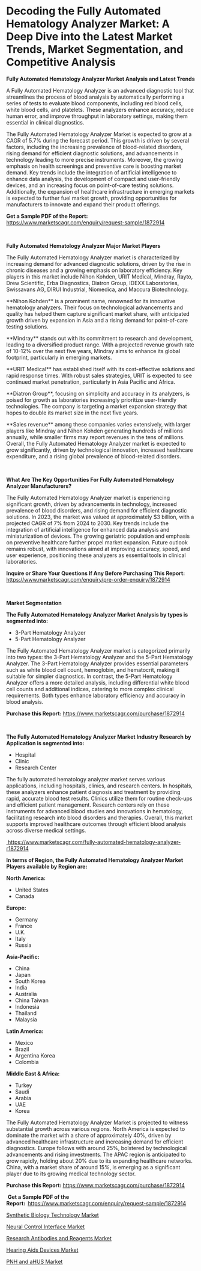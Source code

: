 <p><h1>Decoding the Fully Automated Hematology Analyzer Market: A Deep Dive into the Latest Market Trends, Market Segmentation, and Competitive Analysis</h1></p><p><strong>Fully Automated Hematology Analyzer Market Analysis and Latest Trends</strong></p>
<p><p>A Fully Automated Hematology Analyzer is an advanced diagnostic tool that streamlines the process of blood analysis by automatically performing a series of tests to evaluate blood components, including red blood cells, white blood cells, and platelets. These analyzers enhance accuracy, reduce human error, and improve throughput in laboratory settings, making them essential in clinical diagnostics.</p><p>The Fully Automated Hematology Analyzer Market is expected to grow at a CAGR of 5.7% during the forecast period. This growth is driven by several factors, including the increasing prevalence of blood-related disorders, rising demand for efficient diagnostic solutions, and advancements in technology leading to more precise instruments. Moreover, the growing emphasis on health screenings and preventive care is boosting market demand. Key trends include the integration of artificial intelligence to enhance data analysis, the development of compact and user-friendly devices, and an increasing focus on point-of-care testing solutions. Additionally, the expansion of healthcare infrastructure in emerging markets is expected to further fuel market growth, providing opportunities for manufacturers to innovate and expand their product offerings.</p></p>
<p><strong>Get a Sample PDF of the Report:&nbsp;</strong> <a href="https://www.marketscagr.com/enquiry/request-sample/1872914?utm_campaign=2194&utm_medium=2&utm_source=Github&utm_content=ia&utm_term=03032025&utm_id=fully-automated-hematology-analyzer">https://www.marketscagr.com/enquiry/request-sample/1872914</a></p>
<p>&nbsp;</p>
<p><strong>Fully Automated Hematology Analyzer Major Market Players</strong></p>
<p><p>The Fully Automated Hematology Analyzer market is characterized by increasing demand for advanced diagnostic solutions, driven by the rise in chronic diseases and a growing emphasis on laboratory efficiency. Key players in this market include Nihon Kohden, URIT Medical, Mindray, Rayto, Drew Scientific, Erba Diagnostics, Diatron Group, IDEXX Laboratories, Swissavans AG, DIRUI Industrial, Niomedica, and Maccura Biotechnology.</p><p>**Nihon Kohden** is a prominent name, renowned for its innovative hematology analyzers. Their focus on technological advancements and quality has helped them capture significant market share, with anticipated growth driven by expansion in Asia and a rising demand for point-of-care testing solutions.</p><p>**Mindray** stands out with its commitment to research and development, leading to a diversified product range. With a projected revenue growth rate of 10-12% over the next five years, Mindray aims to enhance its global footprint, particularly in emerging markets.</p><p>**URIT Medical** has established itself with its cost-effective solutions and rapid response times. With robust sales strategies, URIT is expected to see continued market penetration, particularly in Asia Pacific and Africa.</p><p>**Diatron Group**, focusing on simplicity and accuracy in its analyzers, is poised for growth as laboratories increasingly prioritize user-friendly technologies. The company is targeting a market expansion strategy that hopes to double its market size in the next five years. </p><p>**Sales revenue** among these companies varies extensively, with larger players like Mindray and Nihon Kohden generating hundreds of millions annually, while smaller firms may report revenues in the tens of millions. Overall, the Fully Automated Hematology Analyzer market is expected to grow significantly, driven by technological innovation, increased healthcare expenditure, and a rising global prevalence of blood-related disorders.</p></p>
<p>&nbsp;</p>
<p><strong>What Are The Key Opportunities For Fully Automated Hematology Analyzer Manufacturers?</strong></p>
<p><p>The Fully Automated Hematology Analyzer market is experiencing significant growth, driven by advancements in technology, increased prevalence of blood disorders, and rising demand for efficient diagnostic solutions. In 2023, the market was valued at approximately $3 billion, with a projected CAGR of 7% from 2024 to 2030. Key trends include the integration of artificial intelligence for enhanced data analysis and miniaturization of devices. The growing geriatric population and emphasis on preventive healthcare further propel market expansion. Future outlook remains robust, with innovations aimed at improving accuracy, speed, and user experience, positioning these analyzers as essential tools in clinical laboratories.</p></p>
<p><strong>Inquire or Share Your Questions If Any Before Purchasing This Report:</strong> <a href="https://www.marketscagr.com/enquiry/pre-order-enquiry/1872914?utm_campaign=2194&utm_medium=2&utm_source=Github&utm_content=ia&utm_term=03032025&utm_id=fully-automated-hematology-analyzer">https://www.marketscagr.com/enquiry/pre-order-enquiry/1872914</a></p>
<p>&nbsp;</p>
<p><strong>Market Segmentation</strong></p>
<p><strong>The Fully Automated Hematology Analyzer Market Analysis by types is segmented into:</strong></p>
<p><ul><li>3-Part Hematology Analyzer</li><li>5-Part Hematology Analyzer</li></ul></p>
<p><p>The Fully Automated Hematology Analyzer market is categorized primarily into two types: the 3-Part Hematology Analyzer and the 5-Part Hematology Analyzer. The 3-Part Hematology Analyzer provides essential parameters such as white blood cell count, hemoglobin, and hematocrit, making it suitable for simpler diagnostics. In contrast, the 5-Part Hematology Analyzer offers a more detailed analysis, including differential white blood cell counts and additional indices, catering to more complex clinical requirements. Both types enhance laboratory efficiency and accuracy in blood analysis.</p></p>
<p><strong>Purchase this Report:&nbsp;</strong><a href="https://www.marketscagr.com/purchase/1872914?utm_campaign=2194&utm_medium=2&utm_source=Github&utm_content=ia&utm_term=03032025&utm_id=fully-automated-hematology-analyzer">https://www.marketscagr.com/purchase/1872914</a></p>
<p>&nbsp;</p>
<p><strong>The Fully Automated Hematology Analyzer Market Industry Research by Application is segmented into:</strong></p>
<p><ul><li>Hospital</li><li>Clinic</li><li>Research Center</li></ul></p>
<p><p>The fully automated hematology analyzer market serves various applications, including hospitals, clinics, and research centers. In hospitals, these analyzers enhance patient diagnosis and treatment by providing rapid, accurate blood test results. Clinics utilize them for routine check-ups and efficient patient management. Research centers rely on these instruments for advanced blood studies and innovations in hematology, facilitating research into blood disorders and therapies. Overall, this market supports improved healthcare outcomes through efficient blood analysis across diverse medical settings.</p></p>
<p><a href="https://www.marketscagr.com/fully-automated-hematology-analyzer-r1872914?utm_campaign=2194&utm_medium=2&utm_source=Github&utm_content=ia&utm_term=03032025&utm_id=fully-automated-hematology-analyzer">&nbsp;https://www.marketscagr.com/fully-automated-hematology-analyzer-r1872914</a></p>
<p><strong>In terms of Region, the Fully Automated Hematology Analyzer Market Players available by Region are:</strong></p>
<p>
    <p> <strong> North America: </strong>
        <ul>
            <li>United States</li>
            <li>Canada</li>
        </ul>
        </p> 
    <p> <strong> Europe: </strong>
        <ul>
            <li>Germany</li>
            <li>France</li>
            <li>U.K.</li>
            <li>Italy</li>
            <li>Russia</li>
        </ul>
        </p> 
    <p> <strong> Asia-Pacific: </strong>
        <ul>
            <li>China</li>
            <li>Japan</li>
            <li>South Korea</li>
            <li>India</li>
            <li>Australia</li>
            <li>China Taiwan</li>
            <li>Indonesia</li>
            <li>Thailand</li>
            <li>Malaysia</li>
        </ul>
        </p> 
    <p> <strong> Latin America: </strong>
        <ul>
            <li>Mexico</li>
            <li>Brazil</li>
            <li>Argentina Korea</li>
            <li>Colombia</li>
        </ul>
        </p> 
    <p> <strong> Middle East & Africa: </strong>
        <ul>
            <li>Turkey</li>
            <li>Saudi</li>
            <li>Arabia</li>
            <li>UAE</li>
            <li>Korea</li>
        </ul>
    </p>
    </p>
<p><p>The Fully Automated Hematology Analyzer Market is projected to witness substantial growth across various regions. North America is expected to dominate the market with a share of approximately 40%, driven by advanced healthcare infrastructure and increasing demand for efficient diagnostics. Europe follows with around 25%, bolstered by technological advancements and rising investments. The APAC region is anticipated to grow rapidly, holding about 20% due to its expanding healthcare networks. China, with a market share of around 15%, is emerging as a significant player due to its growing medical technology sector.</p></p>
<p><strong>Purchase this Report: </strong><a href="https://www.marketscagr.com/purchase/1872914?utm_campaign=2194&utm_medium=2&utm_source=Github&utm_content=ia&utm_term=03032025&utm_id=fully-automated-hematology-analyzer">https://www.marketscagr.com/purchase/1872914</a></p>
<p>&nbsp;<strong>Get a Sample PDF of the Report:&nbsp;&nbsp;</strong><a href="https://www.marketscagr.com/enquiry/request-sample/1872914?utm_campaign=2194&utm_medium=2&utm_source=Github&utm_content=ia&utm_term=03032025&utm_id=fully-automated-hematology-analyzer">https://www.marketscagr.com/enquiry/request-sample/1872914</a></p>
<p><strong></strong></p>
<p><p><a href="https://github.com/maclarensidney/Market-Research-Report-List-1/blob/main/synthetic-biology-technology-market.md?utm_campaign=2194&utm_medium=2&utm_source=Github&utm_content=ia&utm_term=03032025&utm_id=fully-automated-hematology-analyzer">Synthetic Biology Technology Market</a></p><p><a href="https://github.com/nabadeneme/Market-Research-Report-List-1/blob/main/neural-control-interface-market.md?utm_campaign=2194&utm_medium=2&utm_source=Github&utm_content=ia&utm_term=03032025&utm_id=fully-automated-hematology-analyzer">Neural Control Interface Market</a></p><p><a href="https://github.com/DianaWilson796/Market-Research-Report-List-1/blob/main/research-antibodies-and-reagents-market.md?utm_campaign=2194&utm_medium=2&utm_source=Github&utm_content=ia&utm_term=03032025&utm_id=fully-automated-hematology-analyzer">Research Antibodies and Reagents Market</a></p><p><a href="https://github.com/wwwkeltoum/Market-Research-Report-List-5/blob/main/hearing-aids-devices-market.md?utm_campaign=2194&utm_medium=2&utm_source=Github&utm_content=ia&utm_term=03032025&utm_id=fully-automated-hematology-analyzer">Hearing Aids Devices Market</a></p><p><a href="https://github.com/ovtkosle/Market-Research-Report-List-1/blob/main/pnh-and-ahus-market.md?utm_campaign=2194&utm_medium=2&utm_source=Github&utm_content=ia&utm_term=03032025&utm_id=fully-automated-hematology-analyzer">PNH and aHUS Market</a></p></p>